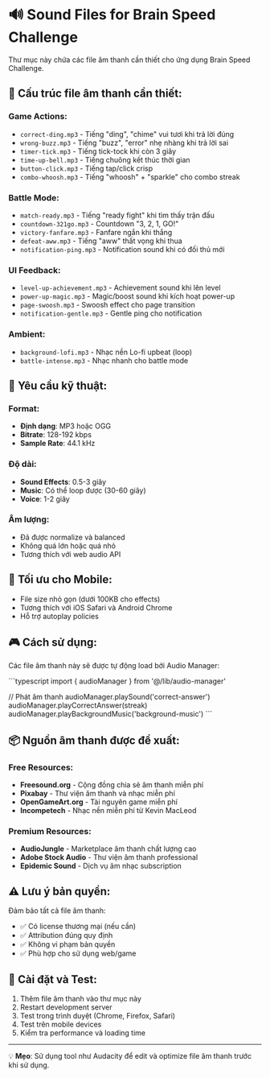 # 🔊 Sound Files for Brain Speed Challenge

Thư mục này chứa các file âm thanh cần thiết cho ứng dụng Brain Speed Challenge.

## 📁 Cấu trúc file âm thanh cần thiết:

### Game Actions:
- `correct-ding.mp3` - Tiếng "ding", "chime" vui tươi khi trả lời đúng
- `wrong-buzz.mp3` - Tiếng "buzz", "error" nhẹ nhàng khi trả lời sai
- `timer-tick.mp3` - Tiếng tick-tock khi còn 3 giây
- `time-up-bell.mp3` - Tiếng chuông kết thúc thời gian
- `button-click.mp3` - Tiếng tap/click crisp
- `combo-whoosh.mp3` - Tiếng "whoosh" + "sparkle" cho combo streak

### Battle Mode:
- `match-ready.mp3` - Tiếng "ready fight" khi tìm thấy trận đấu
- `countdown-321go.mp3` - Countdown "3, 2, 1, GO!"
- `victory-fanfare.mp3` - Fanfare ngắn khi thắng
- `defeat-aww.mp3` - Tiếng "aww" thất vọng khi thua
- `notification-ping.mp3` - Notification sound khi có đối thủ mới

### UI Feedback:
- `level-up-achievement.mp3` - Achievement sound khi lên level
- `power-up-magic.mp3` - Magic/boost sound khi kích hoạt power-up
- `page-swoosh.mp3` - Swoosh effect cho page transition
- `notification-gentle.mp3` - Gentle ping cho notification

### Ambient:
- `background-lofi.mp3` - Nhạc nền Lo-fi upbeat (loop)
- `battle-intense.mp3` - Nhạc nhanh cho battle mode

## 🎵 Yêu cầu kỹ thuật:

### Format:
- **Định dạng**: MP3 hoặc OGG
- **Bitrate**: 128-192 kbps
- **Sample Rate**: 44.1 kHz

### Độ dài:
- **Sound Effects**: 0.5-3 giây
- **Music**: Có thể loop được (30-60 giây)
- **Voice**: 1-2 giây

### Âm lượng:
- Đã được normalize và balanced
- Không quá lớn hoặc quá nhỏ
- Tương thích với web audio API

## 📱 Tối ưu cho Mobile:

- File size nhỏ gọn (dưới 100KB cho effects)
- Tương thích với iOS Safari và Android Chrome
- Hỗ trợ autoplay policies

## 🎮 Cách sử dụng:

Các file âm thanh này sẽ được tự động load bởi Audio Manager:

\`\`\`typescript
import { audioManager } from '@/lib/audio-manager'

// Phát âm thanh
audioManager.playSound('correct-answer')
audioManager.playCorrectAnswer(streak)
audioManager.playBackgroundMusic('background-music')
\`\`\`

## 📦 Nguồn âm thanh được đề xuất:

### Free Resources:
- **Freesound.org** - Cộng đồng chia sẻ âm thanh miễn phí
- **Pixabay** - Thư viện âm thanh và nhạc miễn phí  
- **OpenGameArt.org** - Tài nguyên game miễn phí
- **Incompetech** - Nhạc nền miễn phí từ Kevin MacLeod

### Premium Resources:
- **AudioJungle** - Marketplace âm thanh chất lượng cao
- **Adobe Stock Audio** - Thư viện âm thanh professional
- **Epidemic Sound** - Dịch vụ âm nhạc subscription

## ⚠️ Lưu ý bản quyền:

Đảm bảo tất cả file âm thanh:
- ✅ Có license thương mại (nếu cần)
- ✅ Attribution đúng quy định
- ✅ Không vi phạm bản quyền
- ✅ Phù hợp cho sử dụng web/game

## 🔧 Cài đặt và Test:

1. Thêm file âm thanh vào thư mục này
2. Restart development server
3. Test trong trình duyệt (Chrome, Firefox, Safari)
4. Test trên mobile devices
5. Kiểm tra performance và loading time

---

💡 **Mẹo**: Sử dụng tool như Audacity để edit và optimize file âm thanh trước khi sử dụng. 